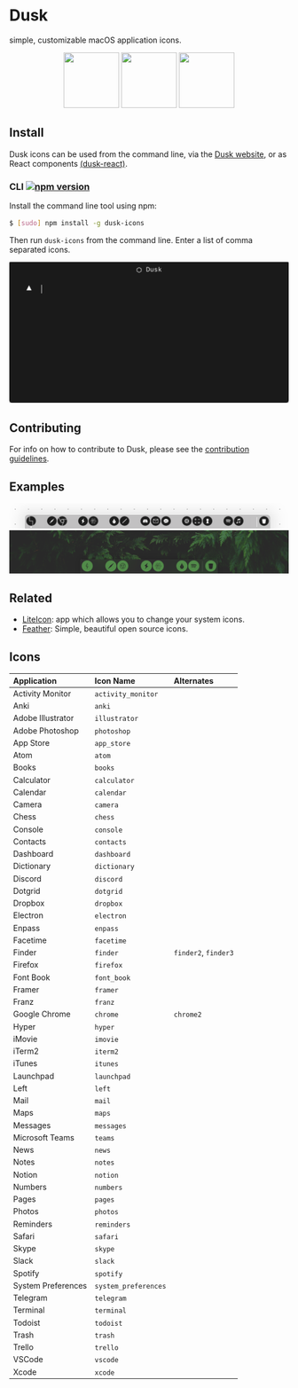 # Dusk

simple, customizable macOS application icons.

<p align="center">
  <img height="100" width="100" src="https://github.com/pacocoursey/Dusk/blob/master/assets/safari.png?raw=true">
  <img height="100" width="100" src="https://github.com/pacocoursey/Dusk/blob/master/assets/hyper.png?raw=true">
  <img height="100" width="100" src="https://github.com/pacocoursey/Dusk/blob/master/assets/atom.png?raw=true">
</p>

## Install

Dusk icons can be used from the command line, via the [Dusk website](https://dusk.now.sh), or as React components [(dusk-react)](https://github.com/pacocoursey/dusk-react).

### CLI [![npm version](https://badge.fury.io/js/dusk-icons.svg)](https://badge.fury.io/js/dusk-icons)

Install the command line tool using npm:

```bash
$ [sudo] npm install -g dusk-icons
```

Then run `dusk-icons` from the command line. Enter a list of comma separated icons.

<p align="center">
  <img src="assets/example.gif" />
</p>

## Contributing

For info on how to contribute to Dusk, please see the [contribution guidelines](https://github.com/pacocoursey/dusk/blob/master/CONTRIBUTING.md).

## Examples

![Dusk Customized Dock Example](assets/dock.png)
![Dusk Customized Dock Example 2](assets/dock2.png)

## Related

- [LiteIcon](https://freemacsoft.net/liteicon/): app which allows you to change your system icons.
- [Feather](https://github.com/colebemis/feather): Simple, beautiful open source icons.

## Icons

| Application | Icon Name | Alternates |
| :---------- | :-------- | :--------- |
| Activity Monitor    | `activity_monitor`  |
| Anki | `anki` |
| Adobe Illustrator | `illustrator` |
| Adobe Photoshop | `photoshop` |
| App Store | `app_store` |
| Atom | `atom` |
| Books | `books` |
| Calculator | `calculator` |
| Calendar | `calendar` |
| Camera | `camera` |
| Chess | `chess` |
| Console | `console` |
| Contacts | `contacts` |
| Dashboard | `dashboard` |
| Dictionary | `dictionary` |
| Discord | `discord` |
| Dotgrid | `dotgrid` |
| Dropbox | `dropbox` |
| Electron | `electron` |
| Enpass | `enpass` |
| Facetime | `facetime` |
| Finder | `finder` | `finder2`, `finder3`
| Firefox | `firefox` |
| Font Book | `font_book` |
| Framer | `framer` |
| Franz | `franz` |
| Google Chrome | `chrome` | `chrome2`
| Hyper | `hyper` |
| iMovie | `imovie` |
| iTerm2 | `iterm2` |
| iTunes | `itunes` |
| Launchpad | `launchpad` |
| Left | `left` |
| Mail | `mail` |
| Maps | `maps` |
| Messages | `messages` |
| Microsoft Teams | `teams` |
| News | `news` |
| Notes | `notes` |
| Notion | `notion` |
| Numbers | `numbers` |
| Pages | `pages` |
| Photos | `photos` |
| Reminders | `reminders` |
| Safari | `safari` |
| Skype | `skype` |
| Slack | `slack` |
| Spotify | `spotify` |
| System Preferences | `system_preferences` |
| Telegram | `telegram` |
| Terminal | `terminal` |
| Todoist | `todoist` |
| Trash | `trash` |
| Trello | `trello` |
| VSCode | `vscode` |
| Xcode | `xcode` |
